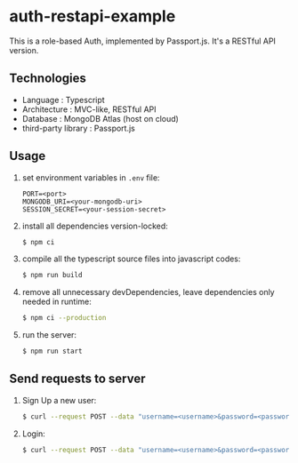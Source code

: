 # auth-restapi-example

This is a role-based Auth, implemented by Passport.js. It's a RESTful API version.

## Technologies

- Language : Typescript
- Architecture : MVC-like, RESTful API
- Database : MongoDB Atlas (host on cloud)
- third-party library : Passport.js

## Usage

1. set environment variables in `.env` file:

   ```.env
   PORT=<port>
   MONGODB_URI=<your-mongodb-uri>
   SESSION_SECRET=<your-session-secret>
   ```

2. install all dependencies version-locked:

   ```bash
   $ npm ci
   ```

3. compile all the typescript source files into javascript codes:

   ```bash
   $ npm run build
   ```

4. remove all unnecessary devDependencies, leave dependencies only needed in runtime:

   ```bash
   $ npm ci --production
   ```

5. run the server:

   ```bash
   $ npm run start
   ```

## Send requests to server

1. Sign Up a new user:

   ```bash
   $ curl --request POST --data "username=<username>&password=<password>" http://localhost:<port>/auth/sign-up
   ```

2. Login:

   ```bash
   $ curl --request POST --data "username=<username>&password=<password>" http://localhost:<port>/auth/login
   ```



